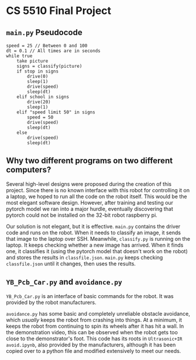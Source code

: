 # CS 5510 Final Project

## `main.py` Pseudocode

```
speed = 25 // Between 0 and 100
dt = 0.1 // All times are in seconds
while true
    take picture
    signs = classify(picture)
    if stop in signs
        drive(0)
        sleep(1)
        drive(speed)
        sleep(dt)
    elif school in signs
        drive(20)
        sleep(1)
    elif "speed limit 50" in signs
        speed = 50
        drive(speed)
        sleep(dt)
    else
        drive(speed)
        sleep(dt)
```

## Why two different programs on two different computers? 
Several high-level designs were proposed during the creation of this project. Since there is no known interface with this robot for controlling it on a laptop, we hoped to run all the code on the robot itself. This would be the most elegant software design. However, after training and testing our pytorch model we ran into a major hurdle, eventually discovering that pytorch could not be installed on the 32-bit robot raspberry pi.

Our solution is not elegant, but it is effective. `main.py` contains the driver code and runs on the robot. When it needs to classify an image, it sends that image to the laptop over SSH. Meanwhile, `classify.py` is running on the laptop. It keeps checking whether a new image has arrived. When it finds one, it classifies it (using the pytorch model that doesn't work on the robot) and stores the results in `classfile.json`. `main.py` keeps checking `classfile.json` until it changes, then uses the results.

## `YB_Pcb_Car.py` and `avoidance.py`
`YB_Pcb_Car.py` is an interface of basic commands for the robot. It was provided by the robot manufacturers. 

`avoidance.py` has some basic and completely unreliable obstacle avoidance, which *usually* keeps the robot from crashing into things. At a minimum, it keeps the robot from continuing to spin its wheels after it has hit a wall. In the demonstration video, this can be observed when the robot gets too close to the demonstrator's foot. This code has its roots in `Ultrasonic+IR avoid.ipynb`, also provided by the manufacturers, although it has been copied over to a python file and modified extensively to meet our needs.
